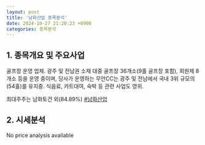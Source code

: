 ```yaml
---
layout: post
title: '남화산업 종목분석'
date: 2024-10-27 21:20:23 +0900
categories: 종목분석
---
```


## 1. 종목개요 및 주요사업

골프장 운영 업체. 광주 및 전남권 소재 대중 골프장 36개소(9홀 골프장 포함), 회원제 8개소 등을 운영 중이며, 당사가 운영하는 무안CC는 광주 및 전남에서 국내 3위 규모의(54홀)를 유지중. 식음료, 카트대여, 숙박 등 관련 사업도 영위.

최대주주는 남화토건 외(84.89%)
[#남화산업](#)

## 2. 시세분석

No price analysis available
